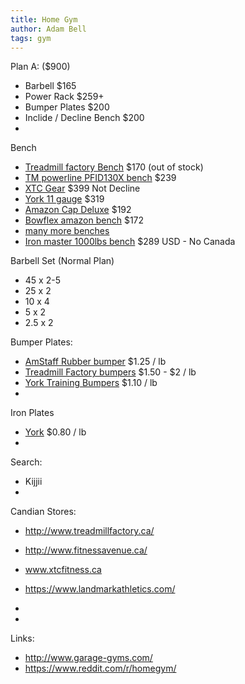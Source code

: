 ```yaml
---
title: Home Gym
author: Adam Bell
tags: gym
---
```




Plan A: ($900)
* Barbell $165
* Power Rack $259+
* Bumper Plates $200
* Inclide / Decline Bench $200
* 

Bench
 * [Treadmill factory Bench](http://www.treadmillfactory.ca/fit-505-fid-bench) $170 (out of stock)
 * [TM powerline PFID130X bench](http://www.treadmillfactory.ca/powerline-flat-incline-decline-bench) $239
 * [XTC Gear](http://www.xtcfitness.ca/strength/benches/x-series-super-bench-xssuperb-weight-bench-exercise-bench-adjustable-bench-xtc-gear.html) $399 Not Decline
 * [York 11 gauge](http://www.xtcfitness.ca/strength/benches/york-fts-flat-to-incline-utility-bench-48003-york-barbell.html) $319
 * [Amazon Cap Deluxe](http://www.amazon.ca/Cap-Barbell-Deluxe-Utility-Bench/dp/B00HGCJZEC/ref=pd_cp_200_2?ie=UTF8&refRID=1BKGMQYCAF4Z1V6QE9YT) $192
 * [Bowflex amazon bench](http://www.amazon.ca/Bowflex-140003-3-1-Adjustable-Bench/dp/B000BH7CB2/ref=pd_cp_200_4?ie=UTF8&refRID=1BKGMQYCAF4Z1V6QE9YT) $172
 * [many more benches](http://www.fitnesstown.ca/All-Fitness-Equipment-Departments/Strength-Equipment/Benches/Department.aspx?DeptID=23) 
 * [Iron master 1000lbs bench](http://www.amazon.com/Ironmaster-Super-Bench-Adjustable-weight-lifting/dp/B000FMYAOA/ref=pd_sbs_sg_1?tag=skim1x150839-20) $289 USD - No Canada

Barbell Set (Normal Plan)
 * 45 x 2-5
 * 25 x 2
 * 10 x 4
 * 5 x 2
 * 2.5 x 2
 
Bumper Plates:
 * [AmStaff Rubber bumper](http://www.fitnessavenue.ca/item.php?id=280) $1.25 / lb
 * [Treadmill Factory bumpers](http://www.treadmillfactory.ca/bumper-plates-toronto-canada) $1.50 - $2 / lb
 * [York Training Bumpers](http://www.xtcfitness.ca/strength/bumper-plates/york-solid-rubber-training-bumper-plates-olympc-plates-rubber-weights-york-bumper-plates-weight-plates-canada-york-barbell.html) $1.10 / lb
 * 
 
Iron Plates
 * [York](http://www.xtcfitness.ca/strength/weight-plates/york-standard-olympic-plates-york-barbell-canada.html) $0.80 / lb
 * 

 



Search:
 * Kijjii
 * 

Candian Stores:
 * http://www.treadmillfactory.ca/
 * http://www.fitnessavenue.ca/
 * www.xtcfitness.ca
 * https://www.landmarkathletics.com/
 * 
 
 * 
 
Links:
* http://www.garage-gyms.com/
* https://www.reddit.com/r/homegym/
 
